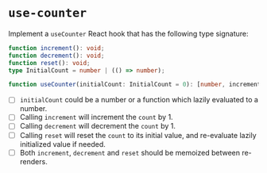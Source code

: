 # `use-counter`

Implement a `useCounter` React hook that has the following type signature:

```ts
function increment(): void;
function decrement(): void;
function reset(): void;
type InitialCount = number | (() => number);

function useCounter(initialCount: InitialCount = 0): [number, increment, decrement, reset];
```

- [ ] `initialCount` could be a number or a function which lazily evaluated to a number.
- [ ] Calling `increment` will increment the `count` by 1.
- [ ] Calling `decrement` will decrement the `count` by 1.
- [ ] Calling `reset` will reset the `count` to its initial value, and re-evaluate lazily initialized value if needed.
- [ ] Both `increment`, `decrement` and `reset` should be memoized between re-renders.
